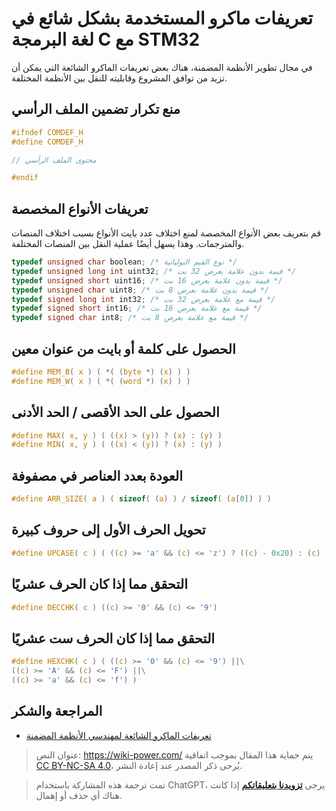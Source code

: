 # تعريفات ماكرو المستخدمة بشكل شائع في لغة البرمجة C مع STM32

في مجال تطوير الأنظمة المضمنة، هناك بعض تعريفات الماكرو الشائعة التي يمكن أن تزيد من توافق المشروع وقابليته للنقل بين الأنظمة المختلفة.

## منع تكرار تضمين الملف الرأسي

```c
#ifndef COMDEF_H
#define COMDEF_H

// محتوى الملف الرأسي

#endif
```

## تعريفات الأنواع المخصصة

قم بتعريف بعض الأنواع المخصصة لمنع اختلاف عدد بايت الأنواع بسبب اختلاف المنصات والمترجمات. وهذا يسهل أيضًا عملية النقل بين المنصات المختلفة.

```c
typedef unsigned char boolean; /* نوع القيم البوليانية */
typedef unsigned long int uint32; /* قيمة بدون علامة بعرض 32 بت */
typedef unsigned short uint16; /* قيمة بدون علامة بعرض 16 بت */
typedef unsigned char uint8; /* قيمة بدون علامة بعرض 8 بت */
typedef signed long int int32; /* قيمة مع علامة بعرض 32 بت */
typedef signed short int16; /* قيمة مع علامة بعرض 16 بت */
typedef signed char int8; /* قيمة مع علامة بعرض 8 بت */
```

## الحصول على كلمة أو بايت من عنوان معين

```c
#define MEM_B( x ) ( *( (byte *) (x) ) )
#define MEM_W( x ) ( *( (word *) (x) ) )
```

## الحصول على الحد الأقصى / الحد الأدنى

```c
#define MAX( x, y ) ( ((x) > (y)) ? (x) : (y) )
#define MIN( x, y ) ( ((x) < (y)) ? (x) : (y) )
```

## العودة بعدد العناصر في مصفوفة

```c
#define ARR_SIZE( a ) ( sizeof( (a) ) / sizeof( (a[0]) ) )
```

## تحويل الحرف الأول إلى حروف كبيرة

```c
#define UPCASE( c ) ( ((c) >= 'a' && (c) <= 'z') ? ((c) - 0x20) : (c) )
```

## التحقق مما إذا كان الحرف عشريًا

```c
#define DECCHK( c ) ((c) >= '0' && (c) <= '9')
```

## التحقق مما إذا كان الحرف ست عشريًا

```c
#define HEXCHK( c ) ( ((c) >= '0' && (c) <= '9') ||\
((c) >= 'A' && (c) <= 'F') ||\
((c) >= 'a' && (c) <= 'f') )
```

## المراجعة والشكر

- [تعريفات الماكرو الشائعة لمهندسي الأنظمة المضمنة](https://mp.weixin.qq.com/s/4YPwxtBX6Qdlz9fGKvSCUg)

> عنوان النص: <https://wiki-power.com/>
> يتم حماية هذا المقال بموجب اتفاقية [CC BY-NC-SA 4.0](https://creativecommons.org/licenses/by/4.0/deed.zh)، يُرجى ذكر المصدر عند إعادة النشر.

> تمت ترجمة هذه المشاركة باستخدام ChatGPT، يرجى [**تزويدنا بتعليقاتكم**](https://github.com/linyuxuanlin/Wiki_MkDocs/issues/new) إذا كانت هناك أي حذف أو إهمال.